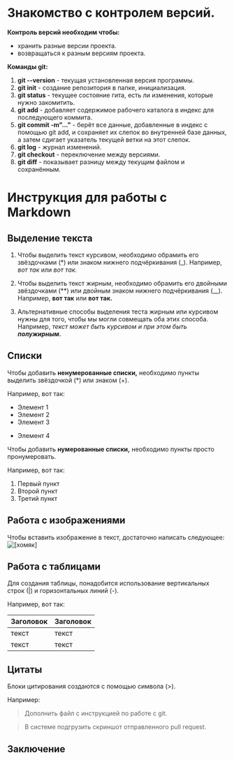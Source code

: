 # Знакомство с контролем версий.

**Контроль версий необходим чтобы:**

* хранить разные версии проекта.
* возвращаться к разным версиям проекта.

**Команды git:**

1. **git --version** - текущая установленная версия программы.
2. **git init** - создание репозитория в папке, инициализация.
3. **git status** - текущее состояние гита, есть ли изменения, которые нужно закомитить.
4. **git add** - добавляет содержимое рабочего каталога в индекс для последующего коммита.
5. **git commit -m"..."** - берёт все данные, добавленные в индекс с помощью git add, и сохраняет их слепок во внутренней базе данных, а затем сдигает указатель текущей ветки на этот слепок.
6. **git log** - журнал изменений. 
7. **git checkout** - переключение между версиями.
8. **git diff** - показывает разницу между текущим файлом и сохранённым.


# Инструкция для работы с Markdown

## **Выделение текста** 

1. Чтобы выделить текст курсивом, необходимо обрамить его звёздочками (*) или знаком нижнего подчёркивания (_).
Например, *вот так* или _вот так._

2. Чтобы выделить текст жирным, необходимо обрамить его двойными звёздочками (**) или двойным знаком нижнего подчёркивания (__).
Например, **вот так** или __вот так.__

3. Альтернативные способы выделения теста жирным или курсивом нужны для того, чтобы мы могли совмещать оба этих способа.
Например, _текст может быть курсивом и при этом быть **полужирным.**_

 ## **Списки**

Чтобы добавить **ненумерованные списки,** необходимо пункты выделить звёздочкой (*) или знаком (+).

Например, вот так:
* Элемент 1
* Элемент 2
* Элемент 3
+ Элемент 4

Чтобы добавить **нумерованные списки,** необходимо пункты просто пронумеровать.

Например, вот так:
1. Первый пункт
2. Второй пункт
3. Третий пункт


 ## **Работа с изображениями**
Чтобы вставить изображение в текст, достаточно написать следующее:
![[хомяк]](IMG_0269.JPG)

 ## **Работа с таблицами**

 Для создания таблицы, понадобится использование вертикальных строк (|) и горизонтальных линий (-).

 Например, вот так:

 | Заголовок | Заголовок |
 |-----------|-----------|
 |   текст   |   текст   |
 |   текст   |   текст   |

 ## Цитаты
 Блоки цитирования создаются с помощью символа (>).

 Например:
 >Дополнить файл с инструкцией по работе с git.
 
 >В системе подгрузить скриншот отправленного pull request.
 
 ## **Заключение**
 